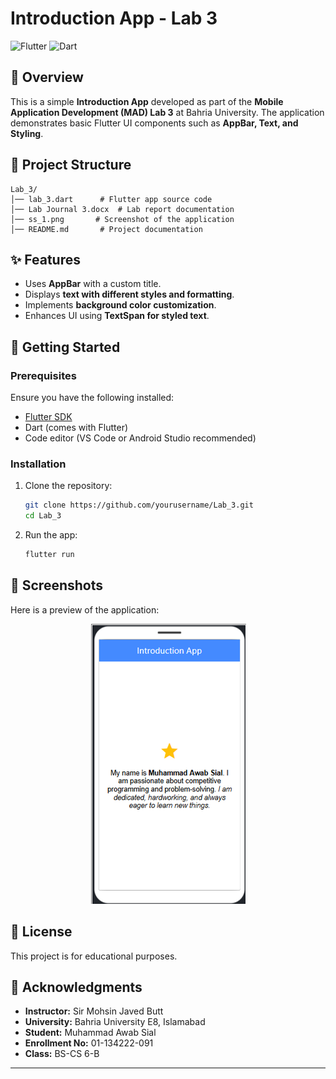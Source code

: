 # Introduction App - Lab 3

![Flutter](https://img.shields.io/badge/Flutter-Framework-blue?logo=flutter)
![Dart](https://img.shields.io/badge/Dart-Language-blue?logo=dart)

## 📌 Overview
This is a simple **Introduction App** developed as part of the **Mobile Application Development (MAD) Lab 3** at Bahria University. The application demonstrates basic Flutter UI components such as **AppBar, Text, and Styling**.

## 📁 Project Structure
```
Lab_3/
│── lab_3.dart      # Flutter app source code
│── Lab Journal 3.docx  # Lab report documentation
│── ss_1.png       # Screenshot of the application
│── README.md       # Project documentation
```

## ✨ Features
- Uses **AppBar** with a custom title.
- Displays **text with different styles and formatting**.
- Implements **background color customization**.
- Enhances UI using **TextSpan for styled text**.

## 🚀 Getting Started
### Prerequisites
Ensure you have the following installed:
- [Flutter SDK](https://flutter.dev/docs/get-started/install)
- Dart (comes with Flutter)
- Code editor (VS Code or Android Studio recommended)

### Installation
1. Clone the repository:
   ```sh
   git clone https://github.com/yourusername/Lab_3.git
   cd Lab_3
   ```
2. Run the app:
   ```sh
   flutter run
   ```

## 📸 Screenshots
Here is a preview of the application:

<p align="center">
  <img src="ss_1.png" alt="App Screenshot">
</p>

## 📜 License
This project is for educational purposes.

## 🙌 Acknowledgments
- **Instructor:** Sir Mohsin Javed Butt
- **University:** Bahria University E8, Islamabad
- **Student:** Muhammad Awab Sial
- **Enrollment No:** 01-134222-091
- **Class:** BS-CS 6-B

---

